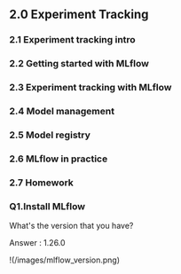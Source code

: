 <h2> 2.0 Experiment Tracking </h1>

<h3> 2.1 Experiment tracking intro </h2>

<h3> 2.2 Getting started with MLflow </h2>

<h3> 2.3 Experiment tracking with MLflow </h2>

<h3> 2.4 Model management </h2>

<h3> 2.5 Model registry </h2>

<h3> 2.6 MLflow in practice </h2>

<h3> 2.7 Homework </h2>

<h3> Q1.Install MLflow </h3>
  <p> What's the version that you have? </p>
  <p> Answer : 1.26.0 </p>
 !(/images/mlflow_version.png)
  

